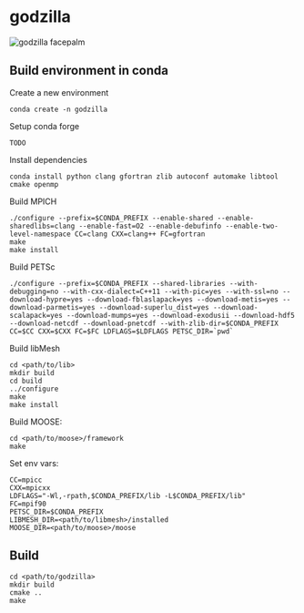 godzilla
=====

![godzilla facepalm](https://img.memecdn.com/godzilla-facepalm_o_204968.jpg)


Build environment in conda
--------------------------

Create a new environment
```
conda create -n godzilla
```

Setup conda forge
```
TODO
```

Install dependencies
```
conda install python clang gfortran zlib autoconf automake libtool cmake openmp
```

Build MPICH
```
./configure --prefix=$CONDA_PREFIX --enable-shared --enable-sharedlibs=clang --enable-fast=O2 --enable-debufinfo --enable-two-level-namespace CC=clang CXX=clang++ FC=gfortran
make
make install
```

Build PETSc
```
./configure --prefix=$CONDA_PREFIX --shared-libraries --with-debugging=no --with-cxx-dialect=C++11 --with-pic=yes --with-ssl=no --download-hypre=yes --download-fblaslapack=yes --download-metis=yes --download-parmetis=yes --download-superlu_dist=yes --download-scalapack=yes --download-mumps=yes --download-exodusii --download-hdf5 --download-netcdf --download-pnetcdf --with-zlib-dir=$CONDA_PREFIX CC=$CC CXX=$CXX FC=$FC LDFLAGS=$LDFLAGS PETSC_DIR=`pwd`
```

Build libMesh
```
cd <path/to/lib>
mkdir build
cd build
../configure
make
make install
```

Build MOOSE:
```
cd <path/to/moose>/framework
make
```

Set env vars:
```
CC=mpicc
CXX=mpicxx
LDFLAGS="-Wl,-rpath,$CONDA_PREFIX/lib -L$CONDA_PREFIX/lib"
FC=mpif90
PETSC_DIR=$CONDA_PREFIX
LIBMESH_DIR=<path/to/libmesh>/installed
MOOSE_DIR=<path/to/moose>/moose
```

Build
-----

```
cd <path/to/godzilla>
mkdir build
cmake ..
make
```
